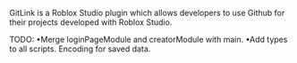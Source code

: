 GitLink is a Roblox Studio plugin which allows developers to use Github for their projects developed with Roblox Studio.

TODO:
•Merge loginPageModule and creatorModule with main.
•Add types to all scripts.
Encoding for saved data.